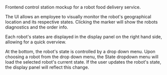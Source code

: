 
Frontend control station mockup for a robot food delivery service.  

The UI allows an employee to visually monitor the robot's geographical location and its respective states.
Clicking the marker will show the robots diagnostics and the order info.

Each robot's states are displayed in the display panel on the right hand side, allowing for a quick overview.

At the bottom, the robot's state is controlled by a drop down menu.  Upon choosing a robot from the drop down menu, the State dropdown
menu will load the selected robot's current state.  If the user updates the robot's state, the display panel will reflect this
change.

